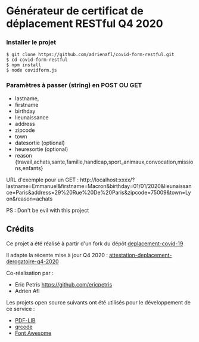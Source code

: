 # Générateur de certificat de déplacement RESTful Q4 2020


### Installer le projet

```console
$ git clone https://github.com/adrienafl/covid-form-restful.git
$ cd covid-form-restful
$ npm install
$ node covidform.js
```

### Paramètres à passer (string) en POST OU GET

- lastname, 
- firstname
- birthday
- lieunaissance
- address
- zipcode
- town
- datesortie (optional)
- heuresortie (optional)
- reason {travail,achats,sante,famille,handicap,sport_animaux,convocation,missions,enfants}

URL d'exemple pour un GET : http://localhost:xxxx/?lastname=Emmanuel&firstname=Macron&birthday=01/01/2020&lieunaissance=Paris&address=29%20Rue%20De%20Paris&zipcode=75009&town=Lyon&reason=achats

PS : Don't be evil with this project

## Crédits

Ce projet a été réalisé à partir d'un fork du dépôt [deplacement-covid-19](https://github.com/LAB-MI/deplacement-covid-19)

Il adapte la récente mise à jour Q4 2020 : [attestation-deplacement-derogatoire-q4-2020](https://github.com/LAB-MI/attestation-deplacement-derogatoire-q4-2020)

Co-réalisation par :
- Eric Petris <https://github.com/ericpetris>
- Adrien Afl

Les projets open source suivants ont été utilisés pour le développement de ce 
service :

- [PDF-LIB](https://pdf-lib.js.org/)
- [qrcode](https://github.com/soldair/node-qrcode)
- [Font Awesome](https://fontawesome.com/license)

